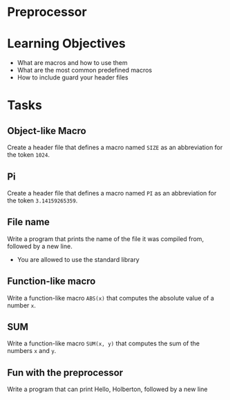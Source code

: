 # Preprocessor

# Learning Objectives

* What are macros and how to use them
* What are the most common predefined macros
* How to include guard your header files

# Tasks

## Object-like Macro

Create a header file that defines a macro named `SIZE` as an abbreviation for the token `1024`.

## Pi

Create a header file that defines a macro named `PI` as an abbreviation for the token `3.14159265359`.


## File name

Write a program that prints the name of the file it was compiled from, followed by a new line.

* You are allowed to use the standard library



## Function-like macro

Write a function-like macro `ABS(x)` that computes the absolute value of a number `x`.

## SUM

Write a function-like macro `SUM(x, y)` that computes the sum of the numbers `x` and `y`.

## Fun with the preprocessor

Write a program that can print Hello, Holberton, followed by a new line
